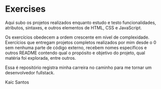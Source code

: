 # Exercises

Aqui subo os projetos realizados enquanto estudo e testo funcionalidades, atributos, sintaxes, e outros elementos de HTML, CSS e JavaScript.

Os exercícios obedecem a ordem crescente em nível de complexidade. Exercícios que entregam projetos completos realizados por mim desde o 0 sem nenhuma parte de código externo, recebem nomes específicos e outros README contendo qual o propósito e objetivo do projeto, qual matéria foi explorada, entre outros.

Essa é repositório registra minha carreira no caminho para me tornar um desenvolvedor fullstack.

Kaíc Santos